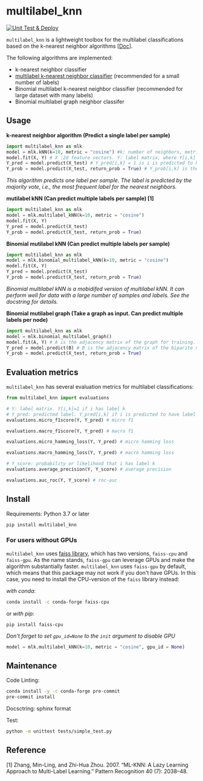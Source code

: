 # multilabel_knn
[![Unit Test & Deploy](https://github.com/skojaku/multilabel_knn/actions/workflows/main.yml/badge.svg)](https://github.com/skojaku/multilabel_knn/actions/workflows/main.yml)


`multilabel_knn` is a lightweight toolbox for the multilabel classifications based on the k-nearest neighbor algorithms [[Doc](https://multilabel_knn.readthedocs.io/en/latest/)].

The following algorithms are implemented:

- k-nearest neighbor classifier
- [multilabel k-nearest neighbor classifier](https://linkinghub.elsevier.com/retrieve/pii/S0031320307000027) (recommended for a small number of labels)
- Binomial multilabel k-nearest neighbor classifier (recommended for large dataset with many labels)
- Binomial multilabel graph neighbor classifer

## Usage

**k-nearest neighbor algorithm (Predict a single label per sample)**


```python
import multilabel_knn as mlk
model = mlk.kNN(k=10, metric = "cosine") #k: number of neighbors, metric: distance metric {"euclidean", "cosine"}
model.fit(X, Y) # X :2d feature vectors. Y: label matrix, where Y[i,k] = 1 if i has label k.
Y_pred = model.predict(X_test) # Y_pred[i,k] = 1 is i is predicted to have label k.
Y_prob = model.predict(X_test, return_prob = True) # Y_prob[i,k] is the likelihood that i has label k.
```
*This algorithm predicts one label per sample. The label is predicted by the majority vote, i.e., the most frequent label for the nearest neighbors.*

**mutilabel kNN (Can predict multiple labels per sample) [1]**

```python
import multilabel_knn as mlk
model = mlk.multilabel_kNN(k=10, metric = "cosine")
model.fit(X, Y)
Y_pred = model.predict(X_test) 
Y_prob = model.predict(X_test, return_prob = True)
```

**Binomial mutilabel kNN (Can predict multiple labels per sample)**

```python
import multilabel_knn as mlk
model = mlk.binomial_multilabel_kNN(k=10, metric = "cosine")
model.fit(X, Y) 
Y_pred = model.predict(X_test) 
Y_prob = model.predict(X_test, return_prob = True)
```
*Binomial multilabel kNN is a mobidifed version of multilabel kNN. It can perform well for data with a large number of samples and labels. 
See the docstring for details.*

**Binomial mutilabel graph (Take a graph as input. Can predict multiple labels per node)**

```python
import multilabel_knn as mlk
model = mlk.binomial_multilabel_graph()
model.fit(A, Y) # A is the adjacency matrix of the graph for training. A[i,j] =1 if node i has a link to node j. 
Y_pred = model.predict(B) # B is the adjacency matrix of the biparite network, where B[i,j] =1 if node i has a link to node j in the training graph.
Y_prob = model.predict(X_test, return_prob = True)
```

## Evaluation metrics

`multilabel_knn` has several evaluation metrics for multilabel classifications:  

```python
from multilabel_knn import evaluations

# Y: label matrix. Y[i,k]=1 if i has label k
# Y_pred: predicted label. Y_pred[i,k] if i is predicted to have label k  
evaluations.micro_f1score(Y, Y_pred) # micro f1

evaluations.macro_f1score(Y, Y_pred) # macro f1

evaluations.micro_hamming_loss(Y, Y_pred) # micro hamming loss

evaluations.macro_hamming_loss(Y, Y_pred) # macro hamming loss

# Y_score: probability or likelihood that i has label k
evaluations.average_precision(Y, Y_score) # average precision

evaluations.auc_roc(Y, Y_score) # roc-auc
````


## Install

Requirements: Python 3.7 or later


```bash
pip install multilabel_knn
```


### For users without GPUs

`multilabel_knn` uses [faiss library](https://github.com/facebookresearch/faiss), which has two versions, `faiss-cpu` and `faiss-gpu`.
As the name stands, `faiss-gpu` can leverage GPUs and make the algorithm substantially faster. `multilabel_knn` uses `faiss-gpu` by default, which means that this package may not work if you don't have GPUs. In this case, you need to install the CPU-version of the `faiss` library instead:

*with conda*:
```bash
conda install -c conda-forge faiss-cpu
```

or *with pip*:
```
pip install faiss-cpu
```

*Don't forget to set `gpu_id=None` to the `init` argument to disable GPU*

```python
model = mlk.multilabel_kNN(k=10, metric = "cosine", gpu_id = None)
```

## Maintenance

Code Linting:
```bash
conda install -y -c conda-forge pre-commit
pre-commit install
```

Docsctring: sphinx format

Test:
```bash
python -m unittest tests/simple_test.py
```

## Reference
[1] Zhang, Min-Ling, and Zhi-Hua Zhou. 2007. “ML-KNN: A Lazy Learning Approach to Multi-Label Learning.” Pattern Recognition 40 (7): 2038–48.
